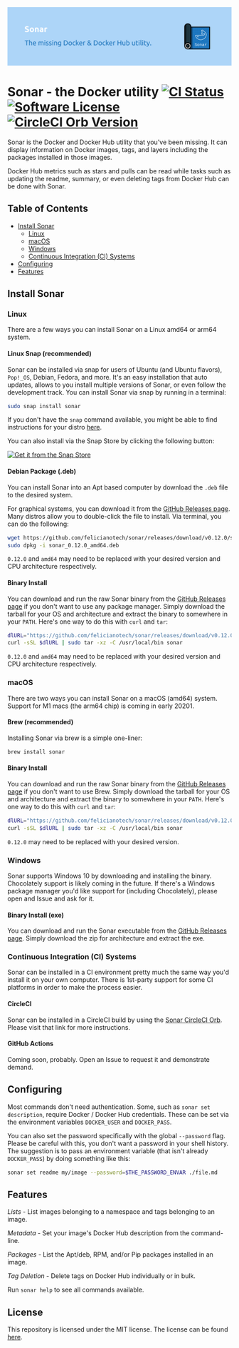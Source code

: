 ![Sonar banner](./img/github-banner.png)

# Sonar - the Docker utility [![CI Status](https://circleci.com/gh/felicianotech/sonar.svg?style=shield)](https://app.circleci.com/pipelines/github/felicianotech/sonar) [![Software License](https://img.shields.io/badge/license-MIT-blue.svg)](https://raw.githubusercontent.com/felicianotech/sonar/master/LICENSE) [![CircleCI Orb Version](https://img.shields.io/badge/endpoint.svg?url=https://badges.circleci.io/orb/hubci/sonar)][orb-page]

Sonar is the Docker and Docker Hub utility that you've been missing.
It can display information on Docker images, tags, and layers including the packages installed in those images.

Docker Hub metrics such as stars and pulls can be read while tasks such as updating the readme, summary, or even deleting tags from Docker Hub can be done with Sonar.


## Table of Contents

- [Install Sonar](#install-sonar)
  - [Linux](#linux)
  - [macOS](#macos)
  - [Windows](#windows)
  - [Continuous Integration (CI) Systems](#continuous-integration-ci-systems)
- [Configuring](#configuring)
- [Features](#features)


## Install Sonar

### Linux

There are a few ways you can install Sonar on a Linux amd64 or arm64 system.

#### Linux Snap (recommended)
Sonar can be installed via snap for users of Ubuntu (and Ubuntu flavors), `Pop!_OS`, Debian, Fedora, and more.
It's an easy installation that auto updates, allows to you install multiple versions of Sonar, or even follow the development track.
You can install Sonar via snap by running in a terminal:

```bash
sudo snap install sonar
```

If you don't have the `snap` command available, you might be able to find instructions for your distro [here](https://docs.snapcraft.io/core/install).

You can also install via the Snap Store by clicking the following button:

[![Get it from the Snap Store](https://snapcraft.io/static/images/badges/en/snap-store-black.svg)](https://snapcraft.io/sonar)

#### Debian Package (.deb)
You can install Sonar into an Apt based computer by download the `.deb` file to the desired system.

For graphical systems, you can download it from the [GitHub Releases page][gh-releases].
Many distros allow you to double-click the file to install.
Via terminal, you can do the following:

```bash
wget https://github.com/felicianotech/sonar/releases/download/v0.12.0/sonar_0.12.0_amd64.deb
sudo dpkg -i sonar_0.12.0_amd64.deb
```

`0.12.0` and `amd64` may need to be replaced with your desired version and CPU architecture respectively.

#### Binary Install
You can download and run the raw Sonar binary from the [GitHub Releases page][gh-releases] if you don't want to use any package manager.
Simply download the tarball for your OS and architecture and extract the binary to somewhere in your `PATH`.
Here's one way to do this with `curl` and `tar`:

```bash
dlURL="https://github.com/felicianotech/sonar/releases/download/v0.12.0/sonar-v0.12.0-linux-amd64.tar.gz"
curl -sSL $dlURL | sudo tar -xz -C /usr/local/bin sonar
```

`0.12.0` and `amd64` may need to be replaced with your desired version and CPU architecture respectively.

### macOS

There are two ways you can install Sonar on a macOS (amd64) system.
Support for M1 macs (the arm64 chip) is coming in early 20201.

#### Brew (recommended)

Installing Sonar via brew is a simple one-liner:

```bash
brew install sonar
```

#### Binary Install
You can download and run the raw Sonar binary from the [GitHub Releases page][gh-releases] if you don't want to use Brew.
Simply download the tarball for your OS and architecture and extract the binary to somewhere in your `PATH`.
Here's one way to do this with `curl` and `tar`:

```bash
dlURL="https://github.com/felicianotech/sonar/releases/download/v0.12.0/sonar-v0.12.0-macos-amd64.tar.gz"
curl -sSL $dlURL | sudo tar -xz -C /usr/local/bin sonar
```

`0.12.0` may need to be replaced with your desired version.

### Windows

Sonar supports Windows 10 by downloading and installing the binary.
Chocolately support is likely coming in the future.
If there's a Windows package manager you'd like support for (including Chocolately), please open and Issue and ask for it.

#### Binary Install (exe)
You can download and run the Sonar executable from the [GitHub Releases page][gh-releases].
Simply download the zip for architecture and extract the exe.

### Continuous Integration (CI) Systems

Sonar can be installed in a CI environment pretty much the same way you'd install it on your own computer.
There is 1st-party support for some CI platforms in order to make the process easier.

#### CircleCI
Sonar can be installed in a CircleCI build by using the [Sonar CircleCI Orb][orb-page].
Please visit that link for more instructions.



#### GitHub Actions
Coming soon, probably.
Open an Issue to request it and demonstrate demand.


## Configuring

Most commands don't need authentication.
Some, such as `sonar set description`, require Docker / Docker Hub credentials.
These can be set via the environment variables `DOCKER_USER` and `DOCKER_PASS`.

You can also set the password specifically with the global `--password` flag.
Please be careful with this, you don't want a password in your shell history.
The suggestion is to pass an environment variable (that isn't already `DOCKER_PASS`) by doing something like this:

```bash
sonar set readme my/image --password=$THE_PASSWORD_ENVAR ./file.md
```


## Features

*Lists* - List images belonging to a namespace and tags belonging to an image.

*Metadata* - Set your image's Docker Hub description from the command-line.

*Packages* - List the Apt/deb, RPM, and/or Pip packages installed in an image.

*Tag Deletion* - Delete tags on Docker Hub individually or in bulk.

Run `sonar help` to see all commands available.


## License

This repository is licensed under the MIT license.
The license can be found [here](./LICENSE).



[gh-releases]: https://github.com/felicianotech/sonar/releases
[orb-page]: https://circleci.com/developer/orbs/orb/hubci/sonar
